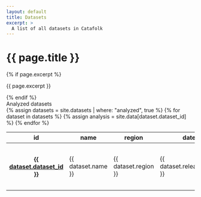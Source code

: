 ```yaml
---
layout: default
title: Datasets
excerpt: >
  A list of all datasets in Catafolk
---
```


<main class="container mt-5">
  <div class="jumbotron row">
    <div class="w-100">
      <h1 class="display-4">{{ page.title }}</h1>
      {% if page.excerpt %}
      <p class="lead w-75">
          {{ page.excerpt }}
      </p>
      {% endif %}
    </div>
  </div>

  <div class="row mt-5">
    <div class="card w-100">
      <div class="card-header">
        Analyzed datasets
      </div>
      <div class="card-body">
        {% assign datasets = site.datasets | where: "analyzed", true %}
        <table class="table rtable-responsive table-hover">
        <thead>
            <tr>
            <th scope="col" class="border-top-0">id</th>
            <th scope="col" class="border-top-0">name</th>
            <th scope="col">region</th>
            <th scope="col">date</th>
            <th scope="col">pieces</th>
            <th scope="col">symb</th>
            <th scope="col">audio</th>
            <th scope="col">url</th>
            </tr>
        </thead>
        <tbody>
            {% for dataset in datasets %}
            {% assign analysis = site.data[dataset.dataset_id] %}
            <tr>
            <th scope="row">
                <a href="{{ dataset.url }}">{{ dataset.dataset_id }}</a>
            </th>
            <td>{{ dataset.name }}</td>
            <td>{{ dataset.region }}</td>
            <td>{{ dataset.release_date }}</td>
            <td>{{ dataset.pieces }}</td>
            <td>{% if dataset.types contains 'symbolic' %}yes{% endif %}</td>
            <td>{% if dataset.types contains 'audio' %}yes{% endif %}</td>
            <td>{% if dataset.dataset_url %}<a href="{{ dataset.dataset_url }}" target="_blank">url</a>{% endif %}</td>
            </tr>
            {% endfor %}
        </tbody>
        </table>
      </div>
    </div>
  </div>
</main>
